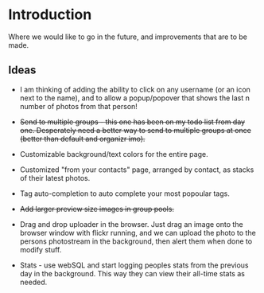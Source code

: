 # Introduction #

Where we would like to go in the future, and improvements that are to be made.

## Ideas ##

  * I am thinking of adding the ability to click on any username (or an icon next to the name), and to allow a popup/popover that shows the last n number of photos from that person!

  * ~~Send to multiple groups - this one has been on my todo list from day one.  Desperately need a better way to send to multiple groups at once (better than default and organizr imo).~~

  * Customizable background/text colors for the entire page.

  * Customized "from your contacts" page, arranged by contact, as stacks of their latest photos.

  * Tag auto-completion to auto complete your most popoular tags.

  * ~~Add larger preview size images in group pools.~~

  * Drag and drop uploader in the browser.  Just drag an image onto the browser window with flickr running, and we can upload the photo to the persons photostream in the background, then alert them when done to modify stuff.

  * Stats - use webSQL and start logging peoples stats from the previous day in the background.  This way they can view their all-time stats as needed.